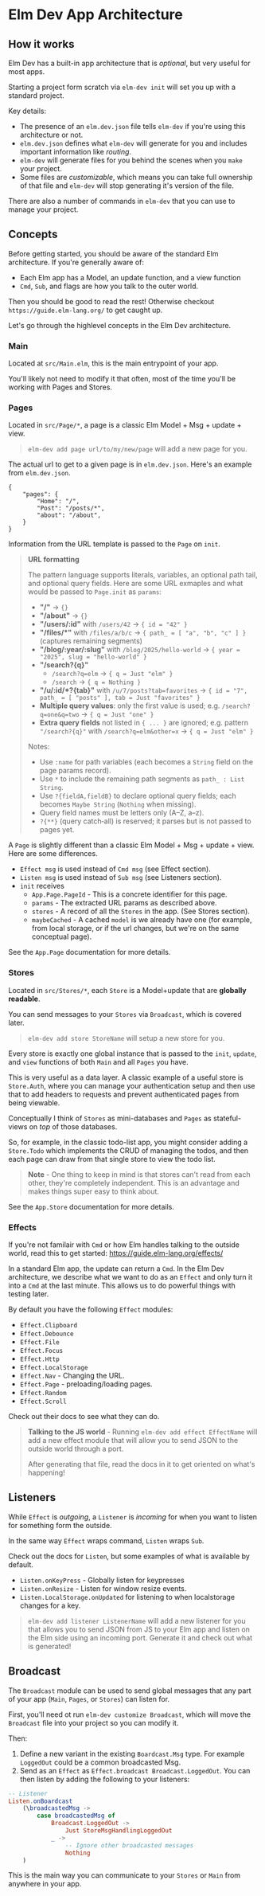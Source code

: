 # Elm Dev App Architecture

## How it works

Elm Dev has a built-in app architecture that is *optional*, but very useful for most apps.

Starting a project form scratch via `elm-dev init` will set you up with a standard project.

Key details:
- The presence of an `elm.dev.json` file tells `elm-dev` if you're using this architecture or not.
- `elm.dev.json` defines what `elm-dev` will generate for you and includes important information like *routing*.
- `elm-dev` will generate files for you behind the scenes when you `make` your project.
- Some files are *customizable*, which means you can take full ownership of that file and `elm-dev` will stop generating it's version of the file.

There are also a number of commands in `elm-dev` that you can use to manage your project.


## Concepts

Before getting started, you should be aware of the standard Elm architecture. If you're generally aware of:
- Each Elm app has a Model, an update function, and a view function
- `Cmd`, `Sub`, and flags are how you talk to the outer world.

Then you should be good to read the rest!  Otherwise checkout `https://guide.elm-lang.org/` to get caught up.

Let's go through the highlevel concepts in the Elm Dev architecture.  


### Main

Located at `src/Main.elm`, this is the main entrypoint of your app.  

You'll likely not need to modify it that often, most of the time you'll be working with Pages and Stores.


### Pages

Located in `src/Page/*`, a page is a classic Elm Model + Msg + update + view.

> `elm-dev add page url/to/my/new/page` will add a new page for you.

The actual url to get to a given page is in `elm.dev.json`.  Here's an example from `elm.dev.json`.

```
{
    "pages": {
        "Home": "/",
        "Post": "/posts/*",
        "about": "/about",
    }
}
```

Information from the URL template is passed to the `Page` on `init`. 

> **URL formatting**
> 
> The pattern language supports literals, variables, an optional path tail, and optional query fields.
> Here are some URL exmaples and what would be passed to `Page.init` as `params`:
> 
> - **"/"** → `{}`
> - **"/about"** → `{}`
> - **"/users/:id"** with `/users/42` → `{ id = "42" }`
> - **"/files/*"** with `/files/a/b/c` → `{ path_ = [ "a", "b", "c" ] }`  (captures remaining segments)
> - **"/blog/:year/:slug"** with `/blog/2025/hello-world` → `{ year = "2025", slug = "hello-world" }`
> - **"/search?{q}"**
>   - `/search?q=elm` → `{ q = Just "elm" }`
>   - `/search` → `{ q = Nothing }`
> - **"/u/:id/*?{tab}"** with `/u/7/posts?tab=favorites` → `{ id = "7", path_ = [ "posts" ], tab = Just "favorites" }`
> - **Multiple query values**: only the first value is used; e.g. `/search?q=one&q=two` → `{ q = Just "one" }`
> - **Extra query fields** not listed in `{ ... }` are ignored; e.g. pattern `"/search?{q}"` with `/search?q=elm&other=x` → `{ q = Just "elm" }`
> 
> Notes:
> - Use `:name` for path variables (each becomes a `String` field on the page params record).
> - Use `*` to include the remaining path segments as `path_ : List String`.
> - Use `?{fieldA,fieldB}` to declare optional query fields; each becomes `Maybe String` (`Nothing` when missing).
> - Query field names must be letters only (A–Z, a–z).
> - `?{**}` (query catch‑all) is reserved; it parses but is not passed to pages yet.

A `Page` is slightly different than a classic  Elm Model + Msg + update + view. Here are some differences.

- `Effect msg` is used instead of `Cmd msg` (see Effect section).
- `Listen msg` is used instead of `Sub msg` (see Listeners section).
- `init` receives
    - `App.Page.PageId` - This is a concrete identifier for this page.
    - `params` - The extracted URL params as described above.
    - `stores` - A record of all the `Stores` in the app.  (See Stores section).
    - `maybeCached` - A cached `model` is we already have one (for example, from local storage, or if the url changes, but we're on the same conceptual page).

See the `App.Page` documentation for more details.

### Stores

Located in `src/Stores/*`, each `Store` is a Model+update that are **globally readable**.

You can send messages to your `Stores` via `Broadcast`, which is covered later.

> `elm-dev add store StoreName` will setup a new store for you.

Every store is exactly one global instance that is passed to the `init`, `update`, and `view` functions of both `Main` and all `Pages` you have.

This is very useful as a data layer. A classic example of a useful store is `Store.Auth`, where you can manage your authentication setup and then use that to add headers to requests and prevent authenticated pages from being viewable.

Conceptually I think of `Stores` as mini-databases and `Pages` as stateful-views on *top* of those databases.

So, for example, in the classic todo-list app, you might consider adding a `Store.Todo` which implements the CRUD of managing the todos, and then each page can draw from that single store to view the todo list.


> **Note** - One thing to keep in mind is that stores can't read from each other, they're completely independent. This is an advantage and makes things super easy to think about.

See the `App.Store` documentation for more details.


### Effects

If you're not familair with `Cmd` or how Elm handles talking to the outside world, read this to get started: https://guide.elm-lang.org/effects/

In a standard Elm app, the update can return a `Cmd`.  In the Elm Dev architecture, we describe what we want to do as an `Effect` and only turn it into a `Cmd` at the last minute. This allows us to do powerful things with testing later.

By default you have the following `Effect` modules:
- `Effect.Clipboard`
- `Effect.Debounce`
- `Effect.File`
- `Effect.Focus`
- `Effect.Http`
- `Effect.LocalStorage`
- `Effect.Nav` - Changing the URL.
- `Effect.Page` - preloading/loading pages.
- `Effect.Random`
- `Effect.Scroll`

Check out their docs to see what they can do.

> **Talking to the JS world** - Running `elm-dev add effect EffectName` will add a new effect module that will allow you to send JSON to the outside world through a port.
>
> After generating that file, read the docs in it to get oriented on what's happening!

## Listeners

While `Effect` is *outgoing*, a `Listener` is *incoming* for when you want to listen for something form the outside.

In the same way `Effect` wraps command, `Listen` wraps `Sub`.

Check out the docs for `Listen`, but some examples of what is available by default.
- `Listen.onKeyPress` - Globally listen for keypresses
- `Listen.onResize` - Listen for window resize events.
- `Listen.LocalStorage.onUpdated` for listening to when localstorage changes for a key.

> `elm-dev add listener ListenerName` will add a new listener for you that allows you to send JSON from JS to your Elm app and listen on the Elm side using an incoming port.  Generate it and check out what is generated!


## Broadcast

The `Broadcast` module can be used to send global messages that any part of your app (`Main`, `Pages`, or `Stores`) can listen for.

First, you'll need ot run `elm-dev customize Broadcast`, which will move the `Broadcast` file into your project so you can modify it.

Then:
1. Define a new variant in the existing `Boardcast.Msg` type. For example `LoggedOut` could be a common broadcasted Msg.
2. Send as an `Effect` as `Effect.broadcast Broadcast.LoggedOut`.
You can then listen by adding the following to your listeners:

```elm
-- Listener
Listen.onBoardcast
    (\broadcastedMsg -> 
        case broadcastedMsg of
            Broadcast.LoggedOut ->
                Just StoreMsgHandlingLoggedOut
            _ ->
                -- Ignore other broadcasted messages
                Nothing
    )

```

This is the main way you can communicate to your `Stores` or `Main` from anywhere in your app.

